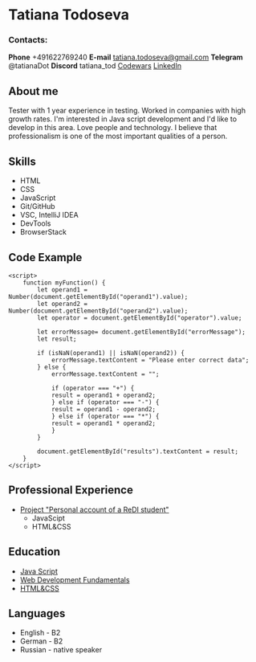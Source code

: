 # Tatiana Todoseva

### Contacts:
**Phone** +491622769240
**E-mail** tatiana.todoseva@gmail.com
**Telegram** @tatianaDot
**Discord** tatiana_tod
[Codewars](https://www.codewars.com/users/tatiana_tod)
[LinkedIn](https://www.linkedin.com/in/tatiana-todoseva-469542110/)

## About me
Tester with 1 year experience in testing. Worked in companies with high growth rates. 
I'm interested in Java script development and I'd like to develop in this area. 
Love people and technology. I believe that professionalism is one of the most important qualities of a person.

## Skills
* HTML
* CSS
* JavaScript 
* Git/GitHub
* VSC, IntelliJ IDEA
* DevTools
* BrowserStack

## Code Example 
```
<script>
    function myFunction() {
        let operand1 = Number(document.getElementById("operand1").value);
        let operand2 = Number(document.getElementById("operand2").value);
        let operator = document.getElementById("operator").value;
        
        let errorMessage= document.getElementById("errorMessage");
        let result;

        if (isNaN(operand1) || isNaN(operand2)) {
            errorMessage.textContent = "Please enter correct data";
        } else {
            errorMessage.textContent = "";

            if (operator === "+") {
            result = operand1 + operand2;
            } else if (operator === "-") {
            result = operand1 - operand2;
            } else if (operator === "*") {
            result = operand1 * operand2;
            } 
        }

        document.getElementById("results").textContent = result;
    }
</script>
```

## Professional Experience
* [Project "Personal account of a ReDI student"](https://github.com/Tatianatod/Tatianatod.github.io)
    * JavaScipt
    * HTML&CSS      

## Education
* [Java Script](https://www.linkedin.com/in/tatiana-todoseva-469542110/details/certifications/1751020824002/single-media-viewer/?type=IMAGE&profileId=ACoAABvYEBEB7Wm77gvLrns7cJ9P9uiOvuijQU0)
* [Web Development Fundamentals](https://www.credly.com/badges/04f98ae9-c840-4f42-8086-52d8bf5ca895/public_url)
* [HTML&CSS](https://www.linkedin.com/in/tatiana-todoseva-469542110/details/certifications/1750062447918/single-media-viewer/?profileId=ACoAABvYEBEB7Wm77gvLrns7cJ9P9uiOvuijQU0)

## Languages
* English - B2
* German - B2
* Russian - native speaker
